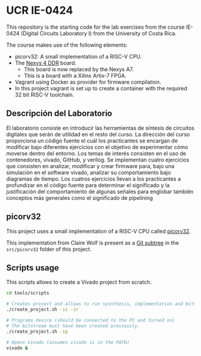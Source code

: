 # UCR IE-0424

This repository is the starting code for the lab exercises from the course
IE-0424 (Digital Circuits Laboratory I) from the University of Costa Rica.

The course makes use of the following elements:

* picorv32: A small implementation of a RISC-V CPU.
* The [Nexys 4 DDR](https://reference.digilentinc.com/reference/programmable-logic/nexys-4-ddr/start)
  board.
  * This board is now replaced by the Nexys A7.
  * This is a board with a Xilinx Artix-7 FPGA.
* Vagrant using Docker as provider for firmware compilation.
 * In this project vagrant is set up to create a container with the required
   32 bit RISC-V toolchain.


## Descripción del Laboratorio
El laboratorio consiste en introducir las herramientas de síntesis de circuitos digitales que serán de utilidad en el resto del curso. La dirección del
curso proporciona un código fuente el cuál los practicantes se encargan de modificar bajo diferentes ejercicios con el objetivo de experimentar cómo
moverse dentro del entorno. Los temas de interés consisten en el uso de contenedores, vivado, GitHub, y verilog. Se implementan cuatro ejercicios que
consisten en analizar, modificar y crear firmware para, bajo una simulación en el software vivado, analizar su comportamiento bajo diagramas de tiempo. Los
cuatros ejercicios llevan a los practicantes a profundizar en el código fuente para determinar el significado y la justificación del comportamiento de
algunas señales para englobar también conceptos más generales como el significado de pipelining


## picorv32

This project uses a small implementation of a RISC-V CPU called
[picorv32](https://github.com/cliffordwolf/picorv32).

This implementation from Claire Wolf is present as a 
[Git subtree](https://www.atlassian.com/blog/git/alternatives-to-git-submodule-git-subtree)
in the `src/picorv32` folder of this project.

## Scripts usage

This scripts allows to create a Vivado project from scratch.

```bash
cd tools/scripts

# Creates project and allows to run sysnthesis, implementation and bitsteam generation.
./create_project.sh -ic -ir

# Programs device (should be connected to the PC and turned on)
# The bitstream must have been created previously.
./create_project.sh -ip

# Opens Vivado (assumes vivado is in the PATH)
vivado &
```

